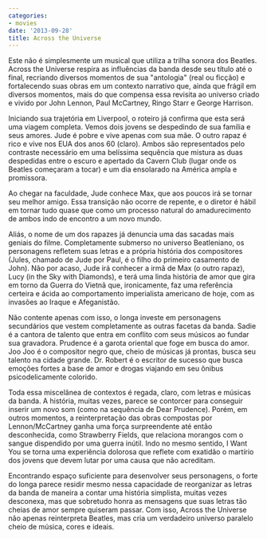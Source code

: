 ```yaml
---
categories:
- movies
date: '2013-09-28'
title: Across the Universe
---
```


Este não é simplesmente um musical que utiliza a trilha sonora dos Beatles. Across the Universe respira as influências da banda desde seu título até o final, recriando diversos momentos de sua "antologia" (real ou ficção) e fortalecendo suas obras em um contexto narrativo que, ainda que frágil em diversos momentos, mais do que compensa essa revisita ao universo criado e vivido por John Lennon, Paul McCartney, Ringo Starr e George Harrison.

Iniciando sua trajetória em Liverpool, o roteiro já confirma que esta será uma viagem completa. Vemos dois jovens se despedindo de sua família e seus amores. Jude é pobre e vive apenas com sua mãe. O outro rapaz é rico e vive nos EUA dos anos 60 (claro). Ambos são representados pelo contraste necessário em uma belíssima sequência que mistura as duas despedidas entre o escuro e apertado da Cavern Club (lugar onde os Beatles começaram a tocar) e um dia ensolarado na América ampla e promissora.

Ao chegar na faculdade, Jude conhece Max, que aos poucos irá se tornar seu melhor amigo. Essa transição não ocorre de repente, e o diretor é hábil em tornar tudo quase que como um processo natural do amadurecimento de ambos indo de encontro a um novo mundo.

Aliás, o nome de um dos rapazes já denuncia uma das sacadas mais geniais do filme. Completamente submerso no universo Beatleniano, os personagens refletem suas letras e a própria história dos compositores (Jules, chamado de Jude por Paul, é o filho do primeiro casamento de John). Não por acaso, Jude irá conhecer a irmã de Max (o outro rapaz), Lucy (in the Sky with Diamonds), e terá uma linda história de amor que gira em torno da Guerra do Vietnã que, ironicamente, faz uma referência certeira e ácida ao comportamento imperialista americano de hoje, com as invasões ao Iraque e Afeganistão.

Não contente apenas com isso, o longa investe em personagens secundários que vestem completamente as outras facetas da banda. Sadie é a cantora de talento que entra em conflito com seus músicos ao fundar sua gravadora. Prudence é a garota oriental que foge em busca do amor. Joo Joo é o compositor negro que, cheio de músicas já prontas, busca seu talento na cidade grande. Dr. Robert é o escritor de sucesso que busca emoções fortes a base de amor e drogas viajando em seu ônibus psicodelicamente colorido.

Toda essa miscelânea de contextos é regada, claro, com letras e músicas da banda. A história, muitas vezes, parece se contorcer para conseguir inserir um novo som (como na sequência de Dear Prudence). Porém, em outros momentos, a reinterpretação das obras compostas por Lennon/McCartney ganha uma força surpreendente até então desconhecida, como Strawberry Fields, que relaciona morangos com o sangue dispendido por uma guerra inútil. Indo no mesmo sentido, I Want You se torna uma experiência dolorosa que reflete com exatidão o martírio dos jovens que devem lutar por uma causa que não acreditam.

Encontrando espaço suficiente para desenvolver seus personagens, o forte do longa parece residir mesmo nessa capacidade de reorganizar as letras da banda de maneira a contar uma história simplista, muitas vezes desconexa, mas que sobretudo honra as mensagens que suas letras tão cheias de amor sempre quiseram passar. Com isso, Across the Universe não apenas reinterpreta Beatles, mas cria um verdadeiro universo paralelo cheio de música, cores e ideais.